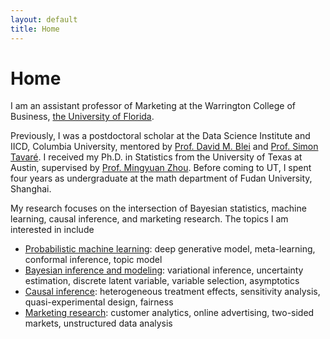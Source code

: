 ```yaml
---
layout: default
title: Home
---
```


<div>
 <h1 class="page-title">Home</h1>
</div>

<div>
<div class="row">
  <p>
   
 <p> I am an assistant professor of Marketing at the Warrington College of Business, <a href="https://www.ufl.edu">the University of Florida</a>. </p>
 

 
<p>  Previously, I was a postdoctoral scholar at the Data Science Institute and IICD, Columbia University, mentored by <a href="http://www.cs.columbia.edu/~blei/">Prof. David M. Blei</a> and <a href="https://en.wikipedia.org/wiki/Simon_Tavaré">Prof. Simon Tavaré</a>. I received my Ph.D. in Statistics from the University of Texas at Austin, supervised by <a href="https://mingyuanzhou.github.io">Prof. Mingyuan Zhou</a>.  Before coming to UT, I spent four years as undergraduate at the math department of  Fudan University, Shanghai. </p>

 
<p> My research focuses on the intersection of Bayesian statistics, machine learning, causal inference, and marketing research. The topics I am interested in include </p>

  <ul>
   <li> <ins><a href="https://mingzhang-yin.github.io/pubs/pml.html">Probabilistic machine learning</a></ins>: deep generative model, meta-learning, conformal inference, topic model</li>
   <li> <ins><a href="https://mingzhang-yin.github.io/pubs/bayes.html">Bayesian inference and modeling</a></ins>: variational inference, uncertainty estimation, discrete latent variable, variable selection, asymptotics </li>
   <li> <ins><a href="https://mingzhang-yin.github.io/pubs/causal.html">Causal inference</a></ins>: heterogeneous treatment effects, sensitivity analysis, quasi-experimental design, fairness </li>
   <li> <ins><a href="https://mingzhang-yin.github.io/index.html">Marketing research</a></ins>: customer analytics, online advertising, two-sided markets, unstructured data analysis </li>
  </ul>
 
 



